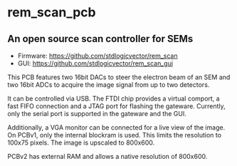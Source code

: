 # rem_scan_pcb

## An open source scan controller for SEMs

- Firmware: https://github.com/stdlogicvector/rem_scan
- GUI: https://github.com/stdlogicvector/rem_scan_gui

This PCB features two 16bit DACs to steer the electron beam of an SEM and two 16bit ADCs to acquire the image signal from up to two detectors.

It can be controlled via USB. The FTDI chip provides a virtual comport, a fast FIFO connection and a JTAG port for flashing the gateware.
Currently, only the serial port is supported in the gateware and the GUI.

Additionally, a VGA monitor can be connected for a live view of the image.
On PCBv1, only the internal blockram is used. This limits the resolution to 100x75 pixels. The image is upscaled to 800x600.

PCBv2 has external RAM and allows a native resolution of 800x600.
